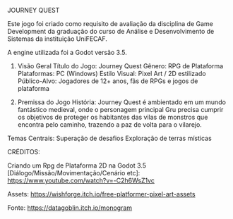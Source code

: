 JOURNEY QUEST

Este jogo foi criado como requisito de avaliação da disciplina de Game Development da graduação do curso de Análise e Desenvolvimento de Sistemas da instituição UniFECAF.

A engine utilizada foi a Godot versão 3.5.

1. Visão Geral
Título do Jogo: Journey Quest
Gênero: RPG de Plataforma
Plataformas: PC (Windows)
Estilo Visual: Pixel Art / 2D estilizado
Público-Alvo: Jogadores de 12+ anos, fãs de RPGs e jogos de plataforma

2. Premissa do Jogo
História: Journey Quest é ambientado em um mundo fantástico medieval, onde o personagem principal Gru precisa cumprir os objetivos de proteger os habitantes das vilas de monstros que encontra pelo caminho, trazendo a paz de volta para o vilarejo.

Temas Centrais:
Superação de desafios
Exploração de terras místicas

CRÉDITOS:

Criando um Rpg de Plataforma 2D na Godot 3.5 [Diálogo/Missão/Movimentação/Cenário etc]: https://www.youtube.com/watch?v=-C2h6WsZ1vc

Assets: https://wishforge.itch.io/free-platformer-pixel-art-assets

Fonte: https://datagoblin.itch.io/monogram
